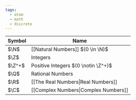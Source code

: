 ```yaml
---
tags:
  - atom
  - math
  - discrete
---
```

| Symbol | Name                                 |
| ------ | ------------------------------------ |
| $\N$   | [[Natural Numbers]] $(0 \in \N)$     |
| $\Z$   | Integers                             |
| $\Z^+$ | Positive Integers $(0 \notin \Z^+)$  |
| $\Q$   | Rational Numbers                     |
| $\R$   | [[The Real Numbers\|Real Numbers]]   |
| $\C$   | [[Complex Numbers\|Complex Numbers]] |
